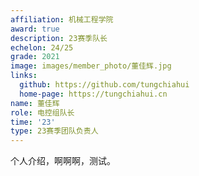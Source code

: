 ```yaml
---
affiliation: 机械工程学院
award: true
description: 23赛季队长
echelon: 24/25
grade: 2021
image: images/member_photo/董佳辉.jpg
links:
  github: https://github.com/tungchiahui
  home-page: https://tungchiahui.cn
name: 董佳辉
role: 电控组队长
time: '23'
type: 23赛季团队负责人
---
```


个人介绍，啊啊啊，测试。


